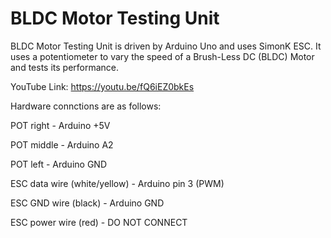 # BLDC Motor Testing Unit
BLDC Motor Testing Unit is driven by Arduino Uno and uses SimonK ESC. It uses a potentiometer to vary the speed of a Brush-Less DC (BLDC) Motor and tests its performance.

YouTube Link: https://youtu.be/fQ6iEZ0bkEs

Hardware connctions are as follows:

POT right    - Arduino +5V

POT middle   - Arduino A2

POT left     - Arduino GND

ESC data wire (white/yellow) - Arduino pin 3 (PWM)

ESC GND wire (black)         - Arduino GND

ESC power wire (red)         - DO NOT CONNECT
